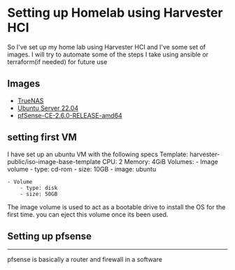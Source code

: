 # Setting up Homelab using Harvester HCI
 
So I've set up my home lab using Harvester HCI and I've some set of images. 
I will try to automate some of the steps I take using ansible or terraform(if needed) for future use


## Images
- [TrueNAS](https://download.truenas.com/TrueNAS-SCALE-Bluefin/22.12.0/TrueNAS-SCALE-22.12.0.iso)
- [Ubuntu Server 22.04](https://releases.ubuntu.com/22.04.1/ubuntu-22.04.1-live-server-amd64.iso)
- [pfSense-CE-2.6.0-RELEASE-amd64](https://atxfiles.netgate.com/mirror/downloads/pfSense-CE-2.6.0-RELEASE-amd64.iso.gz)


## setting first VM
I have set up an ubuntu VM with the following specs
Template: harvester-public/iso-image-base-template
CPU: 2
Memory: 4GiB
Volumes:
    - Image volume
        - type: cd-rom
        - size: 10GB
        - image: ubuntu

    - Volume
        - type: disk
        - size: 50GB

The image volume is used to act as a bootable drive to install the OS for the first time. you can eject this volume once its been used.


## Setting up pfsense
---
pfsense is basically a router and firewall in a software

